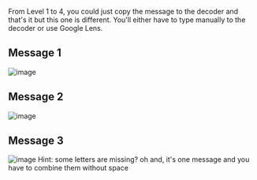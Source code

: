 From Level 1 to 4, you could just copy the message to the decoder and that's it but this one is different. You'll either have to type manually to the decoder or use Google Lens.
## Message 1
![image](https://user-images.githubusercontent.com/70366580/214791725-9e78075e-3392-4841-a0e3-c2c408871c7e.png)

## Message 2
![image](https://user-images.githubusercontent.com/70366580/214792484-5f2212ec-b0c3-486d-b45a-c5f4d595725c.png)

## Message 3
![image](https://user-images.githubusercontent.com/70366580/214793052-aa4dee92-498a-4d88-954e-e8c18f26862f.png)
Hint: some letters are missing? oh and, it's one message and you have to combine them without space

